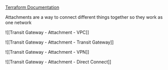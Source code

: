 [Terraform Documentation](https://registry.terraform.io/providers/hashicorp/aws/latest/docs/resources/ec2_transit_gateway_vpc_attachment)

Attachments are a way to connect different things together so they work as one network

![[Transit Gateway - Attachment - VPC]]

![[Transit Gateway - Attachment - Transit Gateway]]

![[Transit Gateway - Attachment - VPN]]

![[Transit Gateway - Attachment - Direct Connect]]